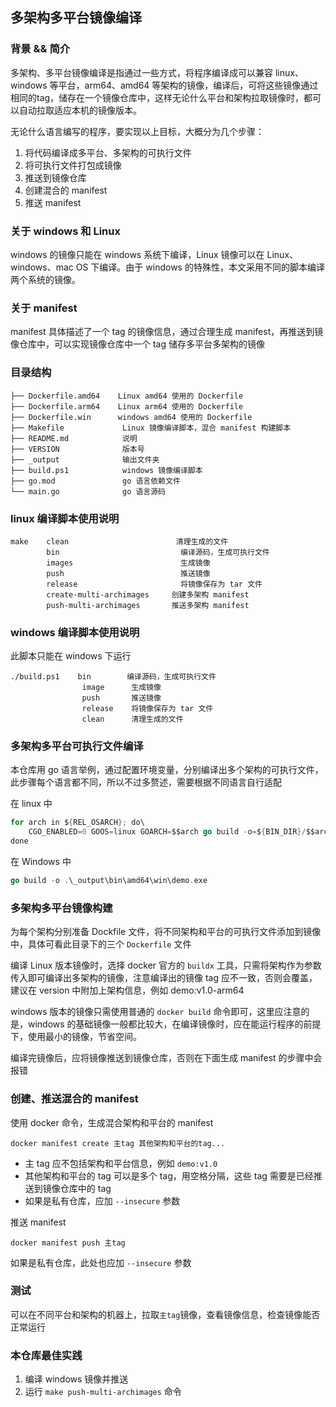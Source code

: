 ## 多架构多平台镜像编译

### 背景 && 简介

多架构、多平台镜像编译是指通过一些方式，将程序编译成可以兼容 linux、windows 等平台，arm64、amd64 等架构的镜像，编译后，可将这些镜像通过相同的tag，储存在一个镜像仓库中，这样无论什么平台和架构拉取镜像时，都可以自动拉取适应本机的镜像版本。

无论什么语言编写的程序，要实现以上目标，大概分为几个步骤：

1. 将代码编译成多平台、多架构的可执行文件
2. 将可执行文件打包成镜像
3. 推送到镜像仓库
4. 创建混合的 manifest
5. 推送 manifest

### 关于 windows 和 Linux

windows 的镜像只能在 windows 系统下编译，Linux 镜像可以在 Linux、windows、mac OS 下编译。由于 windows 的特殊性，本文采用不同的脚本编译两个系统的镜像。

### 关于 manifest

manifest 具体描述了一个 tag 的镜像信息，通过合理生成 manifest，再推送到镜像仓库中，可以实现镜像仓库中一个 tag 储存多平台多架构的镜像

### 目录结构

```
├── Dockerfile.amd64    Linux amd64 使用的 Dockerfile
├── Dockerfile.arm64    Linux arm64 使用的 Dockerfile
├── Dockerfile.win      windows amd64 使用的 Dockerfile
├── Makefile             Linux 镜像编译脚本，混合 manifest 构建脚本
├── README.md            说明
├── VERSION              版本号
├── _output              输出文件夹
├── build.ps1            windows 镜像编译脚本
├── go.mod               go 语言依赖文件
└── main.go              go 语言源码
```

### linux 编译脚本使用说明

```
make    clean                        清理生成的文件
        bin                           编译源码，生成可执行文件
        images                        生成镜像
        push                          推送镜像
        release                       将镜像保存为 tar 文件
        create-multi-archimages     创建多架构 manifest
        push-multi-archimages       推送多架构 manifest
```

### windows 编译脚本使用说明

此脚本只能在 windows 下运行
```
./build.ps1    bin        编译源码，生成可执行文件
                image      生成镜像
                push       推送镜像
                release    将镜像保存为 tar 文件
                clean      清理生成的文件
```
### 多架构多平台可执行文件编译

本仓库用 go 语言举例，通过配置环境变量，分别编译出多个架构的可执行文件，此步骤每个语言都不同，所以不过多赘述，需要根据不同语言自行适配

在 linux 中
```go
for arch in ${REL_OSARCH}; do\
	CGO_ENABLED=0 GOOS=linux GOARCH=$$arch go build -o=${BIN_DIR}/$$arch/${REL_OS}/demo;\
done
```

在 Windows 中

```go
go build -o .\_output\bin\amd64\win\demo.exe
```

### 多架构多平台镜像构建

为每个架构分别准备 Dockfile 文件，将不同架构和平台的可执行文件添加到镜像中，具体可看此目录下的三个 `Dockerfile` 文件

编译 Linux 版本镜像时，选择 docker 官方的 `buildx` 工具，只需将架构作为参数传入即可编译出多架构的镜像，注意编译出的镜像 tag 应不一致，否则会覆盖，建议在 version 中附加上架构信息，例如 demo:v1.0-arm64

windows 版本的镜像只需使用普通的 `docker build` 命令即可，这里应注意的是，windows 的基础镜像一般都比较大，在编译镜像时，应在能运行程序的前提下，使用最小的镜像，节省空间。

编译完镜像后，应将镜像推送到镜像仓库，否则在下面生成 manifest 的步骤中会报错

### 创建、推送混合的 manifest

使用 docker 命令，生成混合架构和平台的 manifest

```shell
docker manifest create 主tag 其他架构和平台的tag...
```

* 主 tag 应不包括架构和平台信息，例如 `demo:v1.0`
* 其他架构和平台的 tag 可以是多个 tag，用空格分隔，这些 tag 需要是已经推送到镜像仓库中的 tag
* 如果是私有仓库，应加 `--insecure` 参数

推送 manifest

```shell
docker manifest push 主tag
```

如果是私有仓库，此处也应加 `--insecure` 参数

### 测试

可以在不同平台和架构的机器上，拉取`主tag`镜像，查看镜像信息，检查镜像能否正常运行

### 本仓库最佳实践

1. 编译 windows 镜像并推送
2. 运行 `make push-multi-archimages` 命令